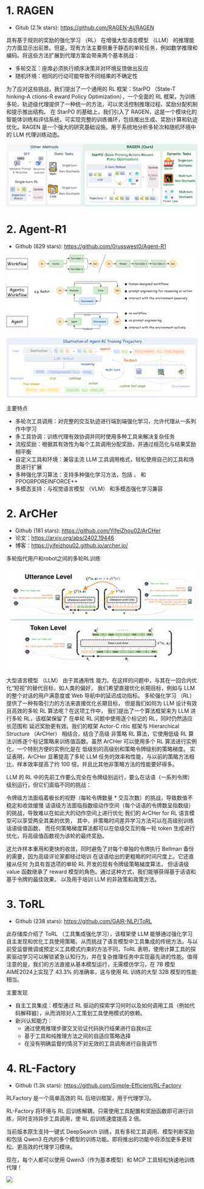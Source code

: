 # 1. RAGEN

- Gitub (2.1k stars): https://github.com/RAGEN-AI/RAGEN

具有基于规则的奖励的强化学习 （RL） 在增强大型语言模型 （LLM） 的推理能力方面显示出前景。但是，现有方法主要侧重于静态的单轮任务，例如数学推理和编码。将这些方法扩展到代理方案会带来两个基本挑战：

- 多轮交互：座席必须执行顺序决策并对环境反馈做出反应
- 随机环境：相同的行动可能导致不同结果的不确定性

为了应对这些挑战，我们提出了一个通用的 RL 框架：StarPO （State-T hinking-A ctions-R eward Policy Optimization），一个全面的 RL 框架，为训练多轮、轨迹级代理提供了一种统一的方法，可以灵活控制推理过程、奖励分配机制和提示推出结构。 在 StarPO 的基础上，我们引入了 RAGEN，这是一个模块化的智能体训练和评估系统，可实现完整的训练循环，包括推出生成、奖励计算和轨迹优化。RAGEN 是一个强大的研究基础设施，用于系统地分析多轮次和随机环境中的 LLM 代理训练动态。

![](.00_开源汇总_images/REGEN架构.png)

# 2. Agent-R1
- Github (629 stars): https://github.com/0russwest0/Agent-R1

![](.00_开源汇总_images/agent_r1架构.png)

![](.00_开源汇总_images/agent_r1架构2.png)

主要特点
- 多轮次工具调用：对完整的交互轨迹进行端到端强化学习，允许代理从一系列作中学习
- 多工具协调：训练代理有效协调并同时使用多种工具来解决复杂任务
- 流程奖励：根据其有效性为每个工具调用分配奖励，并通过规范化与结果奖励相平衡
- 自定义工具和环境：兼容主流 LLM 工具调用格式，轻松使用自己的工具和场景进行扩展
- 多种强化学习算法：支持多种强化学习方法，包括 、 和PPOGRPOREINFORCE++
- 多模态支持：与视觉语言模型 （VLM） 和多模态强化学习兼容

# 2. ArCHer

- Github (181 stars): https://github.com/YifeiZhou02/ArCHer
- 论文：https://arxiv.org/abs/2402.19446
- 博客：https://yifeizhou02.github.io/archer.io/

多轮指代用户和robot之间的多轮RL训练

![](.02_开源汇总_工具Agent类_images/archer架构.png)

大型语言模型 （LLM） 由于其通用性 能力。在这样的问题中，与其在一回合内优化“短视”的替代目标，如人类的偏好， 我们希望直接优化长期目标，例如与 LLM 的整个对话的用户满意度或 Web 导航中的延迟成功指标。 多轮强化学习 （RL） 提供了一种有吸引力的方法来直接优化长期目标， 但是我们如何为 LLM 设计有效且高效的多轮 RL 算法呢？在这项工作中， 我们提出了一个算法框架来为 LLM 进行多轮 RL，该框架保留了 在单轮 RL 问题中使用逐个标记的 RL，同时仍然适应长范围和 延迟奖励更有效。我们的框架 Actor-C ritic 框架与 Hierarchical Structure （ArCHer） 相结合，结合了高级 非策略 RL 算法，它使用低级 RL 算法训练逐个标记策略来训练值函数。虽然 ArCHer 可以使用多个 RL 算法进行实例化，一个特别方便的实例化是在 低级别的高级别和策略令牌级别的策略梯度。 实证表明，ArCHer 显著提高了多轮 LLM 任务的效率和性能，与以前的策略方法相比，样本效率提高了约 100 倍，并且比其他非策略方法的性能要好得多。

LLM 的 RL 中的先前工作要么完全在令牌级别运行，要么在话语（一系列令牌）级别运行，但它们面临不同的挑战：

令牌级方法面临着极长的视野（每轮令牌数量 * 交互次数）的挑战，导致数值不稳定和收敛缓慢
话语级方法面临指数级动作空间（每个话语的令牌数呈指数级）的挑战，导致难以在如此大的动作空间上进行优化
我们的 ArCHer for RL 语言模型可以享受两全其美的优势， 其中，非策略时间差异学习方法可以在高级别训练话语级值函数， 而任何策略梯度算法都可以在低级交互的每一轮 token 生成进行优化，将高级值函数视为该轮的最终奖励。

这允许样本重用和更快的收敛，同时避免了对每个单独的令牌执行 Bellman 备份的需要，因为高级评论家都经过培训 在话语给出的更粗略的时间尺度上。它还直接从任何 为具有首选项的单轮 RL 开发的现有令牌级策略梯度算法， 但话语级 value 函数继承了 reward 模型的角色。通过这种方式，我们能够获得基于话语和基于令牌的最佳效果。 以及用于培训 LLM 的非政策和政策方法。

# 3. ToRL

- Github (238 stars): https://github.com/GAIR-NLP/ToRL

此存储库介绍了 ToRL （工具集成强化学习），该框架使 LLM 能够通过强化学习自主发现和优化工具使用策略，从而挑战了语言模型中工具集成的传统方法。与以前受监督微调或预定义工具模式约束的方法不同，ToRL 表明，使用计算工具的探索驱动学习可以解锁紧急认知行为，并在复杂推理任务中实现最先进的性能。值得注意的是，我们的方法直接从基本模型运行，无需模仿学习，在 7B 模型AIME2024上实现了 43.3% 的准确率，这与使用 RL 训练的大型 32B 模型的性能相当。

主要发现
- 自主工具集成：模型通过 RL 驱动的探索学习何时以及如何调用工具（例如代码解释器），从而消除对人工策划工具使用模式的依赖。
- 新兴认知能力：
  - 通过使用推理步骤交叉验证代码执行结果进行自我纠正
  - 基于工具和纯推理方法之间的自适应策略选择
  - 在没有明确监督的情况下对无效的工具调用进行自我调节

# 4. RL-Factory

- Github (1.3k stars): https://github.com/Simple-Efficient/RL-Factory

RLFactory 是一个简单高效的 RL 后培训框架，用于代理学习。

RL-Factory 将环境与 RL 后训练解耦，只需使用工具配置和奖励函数即可进行训练，同时支持异步工具调用，使 RL 后训练速度提高 2 倍。

当前版本原生支持一键式 DeepSearch 训练，具有多轮工具调用、模型判断奖励和包括 Qwen3 在内的多个模型的训练功能。即将推出的功能中将添加更多更轻松、更高效的代理学习模块。

现在，每个人都可以使用 Qwen3（作为基本模型）和 MCP 工具轻松快速地训练代理！

![](.02_开源汇总_工具Agent类_images/RL_Factory架构.png)
